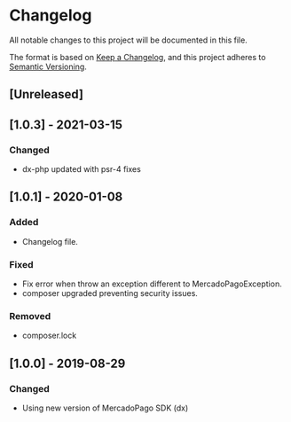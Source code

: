 # Changelog
All notable changes to this project will be documented in this file.

The format is based on [Keep a Changelog](https://keepachangelog.com/en/1.0.0/),
and this project adheres to [Semantic Versioning](https://semver.org/spec/v2.0.0.html).

## [Unreleased]

## [1.0.3] - 2021-03-15

### Changed
- dx-php updated with psr-4 fixes

## [1.0.1] - 2020-01-08

### Added
- Changelog file.

### Fixed
- Fix error when throw an exception different to MercadoPagoException.
- composer upgraded preventing security issues.

### Removed
- composer.lock

## [1.0.0] - 2019-08-29

### Changed
- Using new version of MercadoPago SDK (dx)